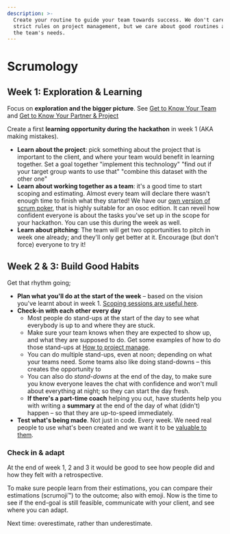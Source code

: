 ```yaml
---
description: >-
  Create your routine to guide your team towards success. We don't care about
  strict rules on project management, but we care about good routines adapted to
  the team's needs.
---
```


# Scrumology

## Week 1: Exploration & Learning

Focus on **exploration and the bigger picture**. See [Get to Know Your Team](coaching-cases.md#get-to-know-your-team) and [Get to Know Your Partner & Project ](coaching-cases.md#get-to-know-your-partner-and-project)

Create a first **learning opportunity during the hackathon** in week 1 \(AKA making mistakes\).

* **Learn about the project**: pick something about the project that is important to the client, and where your team would benefit in learning together. Set a goal together "implement this technology" "find out if your target group wants to use that" "combine this dataset with the other one"
* **Learn about working together as a team**: it's a good time to start scoping and estimating. Almost every team will declare there wasn't enough time to finish what they started!  We have our [own version of scrum poker](how-to-manage-a-team.md#scrumoji-poker-tm), that is highly suitable for an osoc edition. It can reveil how confident everyone is about the tasks you've set up in the scope for your hackathon. You can use this during the week as well.
* **Learn about pitching**: The team will get two opportunities to pitch in week one already; and they'll only get better at it. Encourage \(but don't force\) everyone to try it!

## Week 2 & 3: Build Good Habits

Get that rhythm going;

* **Plan what you'll do at the start of the week** – based on the vision you've learnt about in week 1. [Scoping sessions are useful here](how-to-manage-a-team.md#how-to-do-a-scoping-session).
* **Check-in with each other every day**
  * Most people do stand-ups at the start of the day to see what everybody is up to and where they are stuck.
  * Make sure your team knows when they are expected to show up, and what they are supposed to do. Get some examples of how to do those stand-ups at [How to project manage](how-to-manage-a-team.md#how-to-project-manage).
  * You can do multiple stand-ups, even at noon; depending on what your teams need. Some teams also like doing stand-downs – this creates the opportunity to 
  * You can also do _stand-downs_ at the end of the day, to make sure you know everyone leaves the chat with confidence and won't mull about everything at night; so they can start the day fresh.
  * **If there's a part-time coach** helping you out, have students help you with writing a **summary** at the end of the day of what \(didn't\) happen – so that they are up-to-speed immediately.
* **Test what's being made**. Not just in code. Every week. We need real people to use what's been created and we want it to be [valuable to them](../../how-to-conduct-remote-tests-and-interviews-with-real-people.md).

### Check in & adapt

At the end of week 1, 2 and 3 it would be good to see how people did and how they felt with a retrospective.

To make sure people learn from their estimations, you can compare their estimations \(scrumoji™️\) to the outcome; also with emoji. Now is the time to see if the end-goal is still feasible, communicate with your client, and see where you can adapt.

Next time: overestimate, rather than underestimate.

